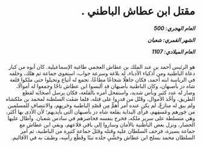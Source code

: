 <h1 dir="rtl">مقتل ابن عطاش الباطني .</h1>

<h5 dir="rtl">العام الهجري:  500

الشهر القمري: شعبان

العام الميلادي: 1107</h5>

<p dir="rtl">هو الرئيس أحمد بن عبد الملك بن عطاش العجمي طاغية الإسماعيلية. كان أبوه من كبار دعاة الباطنية ومن أذكياء الأدباء، له بلاغة وسرعة جواب، استغوى جماعة ثم هلك، وخلفه في الرياسة ابنه أحمد، فكان جاهلًا شجاعًا مطاعًا، تجمع له أتباع وتحيلوا حتى ملكوا قلعة شاه دز بأصبهان، وكان الباطنية بأصبهان قد ألبسوا ابن عطاش تاجًا وجمعوا له أموالًا، وصار له عدد كثير وبأس شديد، واستفحل أمره بالقلعة، فكان يرسل أصحابَه لقطع الطريق، وأخْذ الأموال، وقَتْل من قدروا على قتله، فلما صَفَت السلطنة لمحمد بن ملكشاه ولم يبق له منازعٌ، لم يكن عنده أمر أهمُّ مِن قَصْدِ الباطنية وحَربِهم، والانتصافِ للمسلمين من جَورهم وعَسفِهم، فرأى البداية بقلعة شاه دز بأصبهان التي بأيديهم؛ لأن الأذى بها أكثر، وهي متسلطة على سرير ملكه، فخرج بنفسه فحاصرهم في سادس شعبان. وأطال عليها الحصار، ونزل بعض الباطنية بالأمان وساروا إلى باقي قلاعهم، وبقي ابن عطاش مع جماعة يسيرة، فزحف السلطان عليه وقتله وقتَلَ جماعة كثيرة من الباطنية، ثم أمر السلطان محمد بسلخ ابن عطاش وحَشْيِ جلده تبنًا وقَطْع رأسِه، وطيفَ به في الأقاليم.</p></br>
